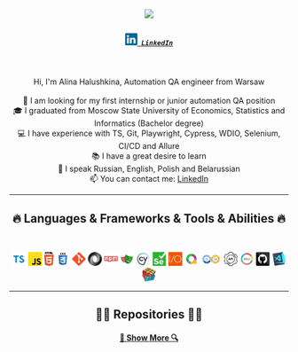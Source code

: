 <h1 align="center">
  <a href="https://git.io/typing-svg">
    <img src="https://readme-typing-svg.herokuapp.com/?lines=Hello,+There!+👋;I+am+Alina+Halushkina;Nice+to+meet+you!&center=true&size=30">
  </a>
</h1>

<h5 align="center">
  <code><a href="https://www.linkedin.com/in/alina-halushkina/" title="LinkedIn Profile"><img width="22" src="images/linkedin.svg"> LinkedIn</a></code>
</h5>
<br>
<p align="center">
  Hi, I'm Alina Halushkina, Automation QA engineer from Warsaw
  <br>
  <br>
  🔎 I am looking for my first internship or junior automation QA position
  <br>
  🎓 I graduated from Moscow State University of Economics, Statistics and Informatics (Bachelor degree)
  <br>
  💻 I have experience with TS, Git, Playwright, Cypress, WDIO, Selenium, CI/CD and Allure
  <br>
  📚 I have a great desire to learn
  <br>
  💬 I speak Russian, English, Polish and Belarussian
  <br>
  📫 You can contact me: <a href="https://www.linkedin.com/in/alina-halushkina-696373104/">LinkedIn</a>
</p>

<hr>
<h2 align="center">🔥 Languages & Frameworks & Tools & Abilities 🔥</h2>
<br>
<p align="center">
    <code><img title="TypeScript" height="25" src="images/typescript.svg"></code>
    <code><img title="Javascript" height="25" src="images/javascript.svg"></code>
    <code><img title="HTML5" height="25" src="images/html5.svg"></code>
    <code><img title="CSS" height="25" src="images/css.svg"></code>
    <code><img title="Git" height="25" src="images/git-original.svg"></code>
    <code><img title="JSON" height="25" src="images/json.svg"></code>
    <code><img title="npm" height="25" src="images/npm.svg"></code>
    <code><img title="Playwright" height="25" src="images/playwright.svg"></code>
    <code><img title="Cypress" height="25" src="images/cy.jpeg"></code>
    <code><img title="Selenium" height="25" src="images/selenium.svg"></code>
    <code><img title="WDIO" height="25" src="images/wdio.png"></code>
    <code><img title="Allure" height="25" src="images/allure.png"></code>
    <code><img title="CI/CD" height="25" src="images/cicd.png"></code>
    <code><img title="API" height="25" src="images/api.svg"></code>
    <code><img title="SDLC" height="25" src="images/sdlc.png"></code>
    <code><img title="GitHub" height="25" src="images/github.svg"></code>
    <code><img title="Visual Studio Code" height="25" src="images/vscode.png"></code>
    <code><img title="Problem Solving" height="25" src="images/problemSolving.png"></code>
</p>
<hr>

<h2 align="center">👨‍💻 Repositories 👨‍💻</h2>

<h4 align="center">
  <a href="https://github.com/Alina-Halushkina?tab=repositories" title="Show Repositories">🔎 Show More 🔍</a>
</h4>
